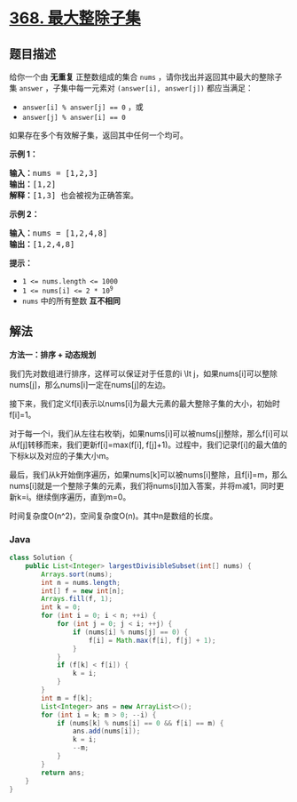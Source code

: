 # [368. 最大整除子集](https://leetcode.cn/problems/largest-divisible-subset)

## 题目描述

给你一个由 <strong>无重复</strong> 正整数组成的集合 <code>nums</code> ，请你找出并返回其中最大的整除子集 <code>answer</code> ，子集中每一元素对 <code>(answer[i], answer[j])</code> 都应当满足：

<ul>
	<li><code>answer[i] % answer[j] == 0</code> ，或</li>
	<li><code>answer[j] % answer[i] == 0</code></li>
</ul>

<p>如果存在多个有效解子集，返回其中任何一个均可。</p>



<p><strong>示例 1：</strong></p>

<pre>
<strong>输入：</strong>nums = [1,2,3]
<strong>输出：</strong>[1,2]
<strong>解释：</strong>[1,3] 也会被视为正确答案。
</pre>

<p><strong>示例 2：</strong></p>

<pre>
<strong>输入：</strong>nums = [1,2,4,8]
<strong>输出：</strong>[1,2,4,8]
</pre>



<p><strong>提示：</strong></p>

<ul>
	<li><code>1 <= nums.length <= 1000</code></li>
	<li><code>1 <= nums[i] <= 2 * 10<sup>9</sup></code></li>
	<li><code>nums</code> 中的所有整数 <strong>互不相同</strong></li>
</ul>

## 解法

**方法一：排序 + 动态规划**

我们先对数组进行排序，这样可以保证对于任意的i \lt j，如果nums[i]可以整除nums[j]，那么nums[i]一定在nums[j]的左边。

接下来，我们定义f[i]表示以nums[i]为最大元素的最大整除子集的大小，初始时f[i]=1。

对于每一个i，我们从左往右枚举j，如果nums[i]可以被nums[j]整除，那么f[i]可以从f[j]转移而来，我们更新f[i]=max(f[i], f[j]+1)。过程中，我们记录f[i]的最大值的下标k以及对应的子集大小m。

最后，我们从k开始倒序遍历，如果nums[k]可以被nums[i]整除，且f[i]=m，那么nums[i]就是一个整除子集的元素，我们将nums[i]加入答案，并将m减1，同时更新k=i。继续倒序遍历，直到m=0。

时间复杂度O(n^2)，空间复杂度O(n)。其中n是数组的长度。

### **Java**

```java
class Solution {
    public List<Integer> largestDivisibleSubset(int[] nums) {
        Arrays.sort(nums);
        int n = nums.length;
        int[] f = new int[n];
        Arrays.fill(f, 1);
        int k = 0;
        for (int i = 0; i < n; ++i) {
            for (int j = 0; j < i; ++j) {
                if (nums[i] % nums[j] == 0) {
                    f[i] = Math.max(f[i], f[j] + 1);
                }
            }
            if (f[k] < f[i]) {
                k = i;
            }
        }
        int m = f[k];
        List<Integer> ans = new ArrayList<>();
        for (int i = k; m > 0; --i) {
            if (nums[k] % nums[i] == 0 && f[i] == m) {
                ans.add(nums[i]);
                k = i;
                --m;
            }
        }
        return ans;
    }
}
```

